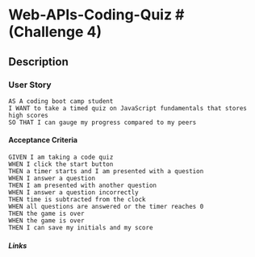 # Web-APIs-Coding-Quiz # (Challenge 4)

## Description



### User Story

```
AS A coding boot camp student
I WANT to take a timed quiz on JavaScript fundamentals that stores high scores
SO THAT I can gauge my progress compared to my peers
```

#### Acceptance Criteria

```
GIVEN I am taking a code quiz
WHEN I click the start button
THEN a timer starts and I am presented with a question
WHEN I answer a question
THEN I am presented with another question
WHEN I answer a question incorrectly
THEN time is subtracted from the clock
WHEN all questions are answered or the timer reaches 0
THEN the game is over
WHEN the game is over
THEN I can save my initials and my score
```

##### Links

